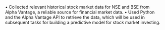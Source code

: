 • Collected relevant historical stock market data for NSE and BSE from Alpha Vantage, a reliable source for financial market data.
• Used Python and the Alpha Vantage API to retrieve the data, which will be used in subsequent tasks for building a predictive model for stock market investing.
